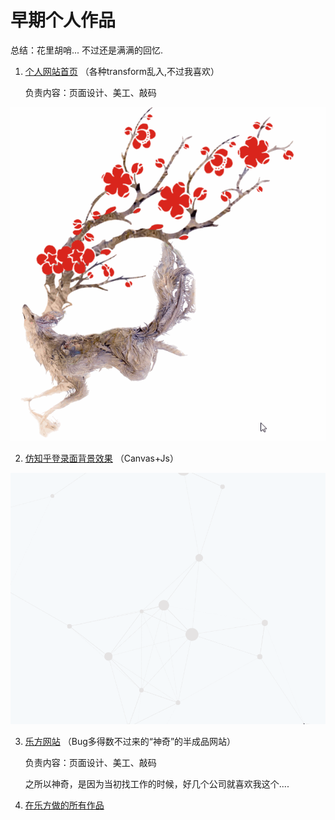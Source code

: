 # 早期个人作品

总结：花里胡哨...  不过还是满满的回忆. 

1. [个人网站首页](https://an55555.github.io/MyWeb/Done/Person/memory/home.html) （各种transform乱入,不过我喜欢）

    负责内容：页面设计、美工、敲码
    
![江左梅狼!哈哈](https://github.com/an55555/MyWeb/blob/master/Done/Person/images/deer.gif?raw=true)
    

    
2. [仿知乎登录面背景效果](https://an55555.github.io/MyWeb/Done/Person//other/start_relation.html) （Canvas+Js）

![仿知乎背景效果](https://github.com/an55555/MyWeb/blob/master/Done/Person/images/start.gif?raw=true)

3. [乐方网站](https://an55555.github.io/MyWeb/Done/Person/lefang/indexx.html) （Bug多得数不过来的“神奇”的半成品网站）

     负责内容：页面设计、美工、敲码

     之所以神奇，是因为当初找工作的时候，好几个公司就喜欢我这个....
     
4. [在乐方做的所有作品](https://github.com/an55555/MyWeb/tree/master/Done/Person/memory/%E6%88%91%E5%81%9A%E7%9A%84%E4%BD%9C%E5%93%81)

